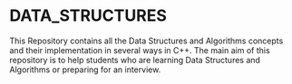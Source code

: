 # DATA_STRUCTURES
This Repository contains all the Data Structures and Algorithms concepts and their implementation in several ways in C++. 
The main aim of this repository is to help students who are learning Data Structures and Algorithms or preparing for an interview.
